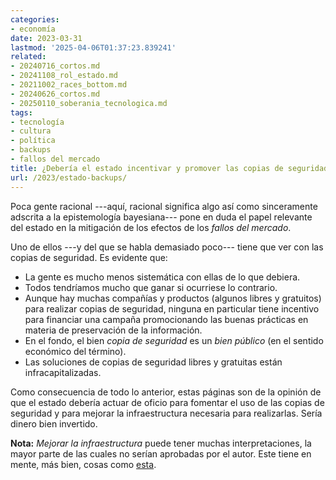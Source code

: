 ```yaml
---
categories:
- economía
date: 2023-03-31
lastmod: '2025-04-06T01:37:23.839241'
related:
- 20240716_cortos.md
- 20241108_rol_estado.md
- 20211002_races_bottom.md
- 20240626_cortos.md
- 20250110_soberania_tecnologica.md
tags:
- tecnología
- cultura
- política
- backups
- fallos del mercado
title: ¿Debería el estado incentivar y promover las copias de seguridad?
url: /2023/estado-backups/
---
```


Poca gente racional ---aquí, racional significa algo así como sinceramente adscrita a la epistemología bayesiana--- pone en duda el papel relevante del estado en la mitigación de los efectos de los _fallos del mercado_.

Uno de ellos ---y del que se habla demasiado poco--- tiene que ver con las copias de seguridad. Es evidente que:

* La gente es mucho menos sistemática con ellas de lo que debiera.
* Todos tendríamos mucho que ganar si ocurriese lo contrario.
* Aunque hay muchas compañías y productos (algunos libres y gratuitos) para realizar copias de seguridad, ninguna en particular tiene incentivo para financiar una campaña promocionando las buenas prácticas en materia de preservación de la información.
* En el fondo, el bien _copia de seguridad_ es un _bien público_ (en el sentido económico del término).
* Las soluciones de copias de seguridad libres y gratuitas están infracapitalizadas.

Como consecuencia de todo lo anterior, estas páginas son de la opinión de que el estado debería actuar de oficio para fomentar el uso de las copias de seguridad y para mejorar la infraestructura necesaria para realizarlas. Sería dinero bien invertido.

**Nota:** _Mejorar la infraestructura_ puede tener muchas interpretaciones, la mayor parte de las cuales no serían aprobadas por el autor. Este tiene en mente, más bien, cosas como [esta](https://relays.syncthing.net/).